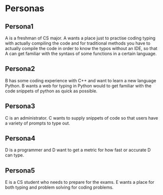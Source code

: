 Personas
===========

Persona1
-----------
A is a freshman of CS major. A wants a place just to practise coding typing with actually compiling the code and for traditional methods you have to actually compile the code in order to know the typos without an IDE, so that A can get familiar with the syntaxs of some functions in a certain language. 

Persona2
-----------
B has some coding experience with C++ and want to learn a new language Python. B wants a web for typing in Python would to get familiar with the code snippets of python as quick as possible.

Persona3
----------
C is an administrator. C wants to supply snippets of code so that users have a variety of prompts to type out.

Persona4
-----------
D is a programmer and D want to get a metric for how fast or accurate D can type.

Persona5
-----------
E is a CS student who needs to prepare for the exams. E wants a place for both typing and problem solving for coding problems.
